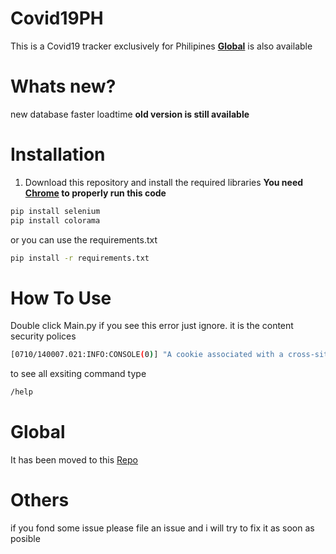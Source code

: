 # Covid19PH
This is a Covid19 tracker exclusively for Philipines **[Global](https://github.com/jostimian/COVID19-Global)** is also available
# Whats new?
new database
faster loadtime
**old version is still available**
# Installation
1. Download this repository and install the required libraries **You need[ Chrome](https://github.com/jostimian/COVID19-Global-) to properly run this code**

```bash
pip install selenium
pip install colorama
```
or you can use the requirements.txt
```bash
pip install -r requirements.txt
```
# How To Use
Double click Main.py
if you see this error just ignore. it is the content security polices
```bash
[0710/140007.021:INFO:CONSOLE(0)] "A cookie associated with a cross-site resource at https://paypal.com/ was set without the `SameSite` attribute. A future release of Chrome will only deliver cookies with cross-site requests if they are set with `SameSite=None` and `Secure`. You can review cookies in developer tools under Application>Storage>Cookies and see more details at https://www.chromestatus.com/feature/5088147346030592 and https://www.chromestatus.com/feature/5633521622188032.", source: https://covid19ph.com/ (0) 
```
to see all exsiting command type
```bash
/help
``` 
# Global
It has been moved to this [Repo](https://github.com/jostimian/COVID19-Global-)

# Others
if you fond some issue please file an issue and i will try to fix it as soon as posible 
